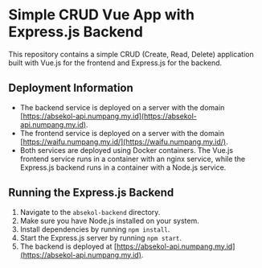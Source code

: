 # Simple CRUD Vue App with Express.js Backend

This repository contains a simple CRUD (Create, Read, Delete) application built with Vue.js for the frontend and Express.js for the backend.

## Deployment Information

- The backend service is deployed on a server with the domain [https://absekol-api.numpang.my.id](https://absekol-api.numpang.my.id).
- The frontend service is deployed on a server with the domain [https://waifu.numpang.my.id/](https://waifu.numpang.my.id/).
- Both services are deployed using Docker containers. The Vue.js frontend service runs in a container with an nginx service, while the Express.js backend runs in a container with a Node.js service.



## Running the Express.js Backend

1. Navigate to the `absekol-backend` directory.
2. Make sure you have Node.js installed on your system.
3. Install dependencies by running `npm install`.
4. Start the Express.js server by running `npm start`.
5. The backend is deployed at [https://absekol-api.numpang.my.id](https://absekol-api.numpang.my.id).


